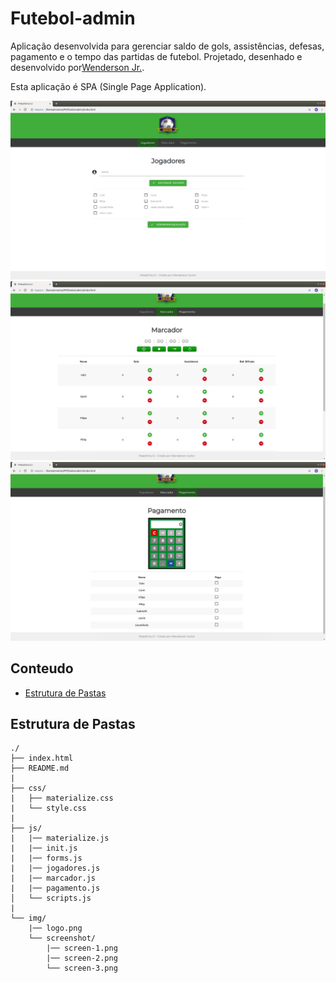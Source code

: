 # Futebol-admin

Aplicação desenvolvida para gerenciar saldo de gols, assistências, defesas, pagamento e o tempo das partidas de futebol. Projetado, desenhado e desenvolvido por[Wenderson Jr.](https://github.com/wendej).

Esta aplicação é SPA (Single Page Application).

![Imagem](img/screenshot/screen-1.png)
![Imagem2](img/screenshot/screen-2.png)
![Imagem3](img/screenshot/screen-3.png)


## Conteudo

- [Estrutura de Pastas](#estrutura-de-pastas)

## Estrutura de Pastas

```
./
├── index.html
├── README.md
|
├── css/                                
|   ├── materialize.css
|   └── style.css
|
├── js/                                
|   |── materialize.js
|   |── init.js
|   |── forms.js
|   |── jogadores.js
|   |── marcador.js
|   |── pagamento.js
│   └── scripts.js
|
└── img/                                
    |── logo.png
    └── screenshot/
        |── screen-1.png
        |── screen-2.png
        └── screen-3.png


```
